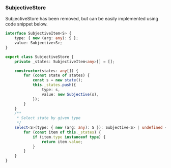 
### SubjectiveStore

SubjectiveStore has been removed, but can be easily implemented using code snippet below.

```typescript
interface SubjectiveItem<S> {
    type: { new (arg: any): S };
    value: Subjective<S>;
}

export class SubjectiveStore {
    private _states: SubjectiveItem<any>[] = [];

    constructor(states: any[]) {
        for (const state of states) {
            const s = new state();
            this._states.push({
                type: s,
                value: new Subjective(s),
            });
        }
    }
    /**
     * Select state by given type
     */
    select<S>(type: { new (arg: any): S }): Subjective<S> | undefined {
        for (const item of this._states) {
            if (item.type instanceof type) {
                return item.value;
            }
        }
    }
}
```